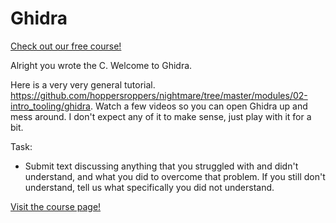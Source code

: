 # Ghidra

[Check out our free course!](https://academy.hoppersroppers.org/mod/page/view.php?id=381)

Alright you wrote the C.
Welcome to Ghidra.

Here is a very very general tutorial. <https://github.com/hoppersroppers/nightmare/tree/master/modules/02-intro_tooling/ghidra>. Watch a few videos so you can open Ghidra up and mess around. I don't expect any of it to make sense, just play with it for a bit.

Task: 

* Submit text discussing anything that you struggled with and didn't understand, and what you did to overcome that problem. If you still don't understand, tell us what specifically you did not understand.

[Visit the course page!](https://academy.hoppersroppers.org/mod/assign/view.php?id=381)

